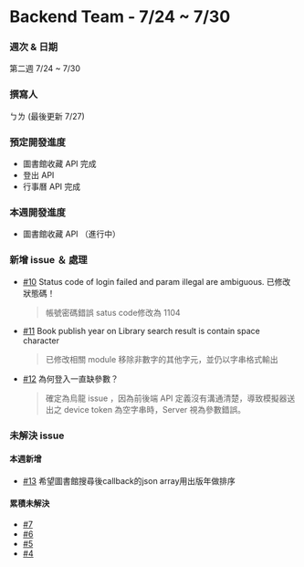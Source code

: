 # Backend Team - 7/24 ~ 7/30

### 週次 & 日期

第二週 7/24 ~ 7/30

### 撰寫人

ㄅㄌ (最後更新 7/27)

### 預定開發進度

+ 圖書館收藏 API 完成
+ 登出 API
+ 行事曆 API 完成

### 本週開發進度

+ 圖書館收藏 API （進行中）



### 新增 issue ＆ 處理

+ [#10](https://github.com/bingluen/HeyYZU/issues/10) Status code of login failed and param illegal are ambiguous.
  已修改狀態碼！
  
  > 帳號密碼錯誤 satus code修改為 1104

+ [#11](https://github.com/bingluen/HeyYZU/issues/11) Book publish year on Library search result is contain space character
  
  > 已修改相關 module 移除非數字的其他字元，並仍以字串格式輸出
  
+ [#12](https://github.com/bingluen/HeyYZU/issues/12) 為何登入一直缺參數？

  > 確定為烏龍 issue ，因為前後端 API 定義沒有溝通清楚，導致模擬器送出之 device token 為空字串時，Server 視為參數錯誤。

### 未解決 issue

#### 本週新增

+ [#13](https://github.com/bingluen/HeyYZU/issues/13) 希望圖書館搜尋後callback的json array用出版年做排序

#### 累積未解決

+ [#7](https://github.com/bingluen/HeyYZU/issues/7) 
+ [#6](https://github.com/bingluen/HeyYZU/issues/6)
+ [#5](https://github.com/bingluen/HeyYZU/issues/5)
+ [#4](https://github.com/bingluen/HeyYZU/issues/4)
